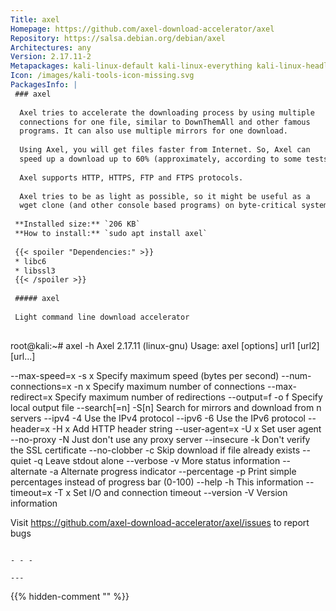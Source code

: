 ```yaml
---
Title: axel
Homepage: https://github.com/axel-download-accelerator/axel
Repository: https://salsa.debian.org/debian/axel
Architectures: any
Version: 2.17.11-2
Metapackages: kali-linux-default kali-linux-everything kali-linux-headless kali-linux-large 
Icon: /images/kali-tools-icon-missing.svg
PackagesInfo: |
 ### axel
 
  Axel tries to accelerate the downloading process by using multiple
  connections for one file, similar to DownThemAll and other famous
  programs. It can also use multiple mirrors for one download.
   
  Using Axel, you will get files faster from Internet. So, Axel can
  speed up a download up to 60% (approximately, according to some tests).
   
  Axel supports HTTP, HTTPS, FTP and FTPS protocols.
   
  Axel tries to be as light as possible, so it might be useful as a
  wget clone (and other console based programs) on byte-critical systems.
 
 **Installed size:** `206 KB`  
 **How to install:** `sudo apt install axel`  
 
 {{< spoiler "Dependencies:" >}}
 * libc6 
 * libssl3 
 {{< /spoiler >}}
 
 ##### axel
 
 Light command line download accelerator
 
 ```
 root@kali:~# axel -h
 Axel 2.17.11 (linux-gnu)
 Usage: axel [options] url1 [url2] [url...]
 
 --max-speed=x		-s x	Specify maximum speed (bytes per second)
 --num-connections=x	-n x	Specify maximum number of connections
 --max-redirect=x		Specify maximum number of redirections
 --output=f		-o f	Specify local output file
 --search[=n]		-S[n]	Search for mirrors and download from n servers
 --ipv4			-4	Use the IPv4 protocol
 --ipv6			-6	Use the IPv6 protocol
 --header=x		-H x	Add HTTP header string
 --user-agent=x		-U x	Set user agent
 --no-proxy		-N	Just don't use any proxy server
 --insecure		-k	Don't verify the SSL certificate
 --no-clobber		-c	Skip download if file already exists
 --quiet			-q	Leave stdout alone
 --verbose		-v	More status information
 --alternate		-a	Alternate progress indicator
 --percentage		-p	Print simple percentages instead of progress bar (0-100)
 --help			-h	This information
 --timeout=x		-T x	Set I/O and connection timeout
 --version		-V	Version information
 
 Visit https://github.com/axel-download-accelerator/axel/issues to report bugs
 ```
 
 - - -
 
---
```

{{% hidden-comment "<!--Do not edit anything above this line-->" %}}
